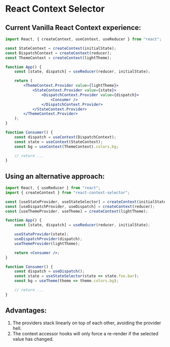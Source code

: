 # React Context Selector

## Current Vanilla React Context experience:

```jsx
import React, { createContext, useContext, useReducer } from "react";

const StateContext = createContext(initialState);
const DispatchContext = createContext(reducer);
const ThemeContext = createContext(lightTheme);

function App() {
    const [state, dispatch] = useReducer(reducer, initialState);

    return (
        <ThemeContext.Provider value={lightTheme}>
            <StateContext.Provider value={state}>
                <DispatchContext.Provider value={dispatch}>
                    <Consumer />
                </DispatchContext.Provider>
            </StateContext.Provider>
        </ThemeContext.Provider>
    );
}

function Consumer() {
    const dispatch = useContext(DispatchContext);
    const state = useContext(StateContext);
    const bg = useContext(ThemeContext).colors.bg;

    // return ...
}
```

## Using an alternative approach:

```jsx
import React, { useReducer } from "react";
import { createContext } from "react-context-selector";

const [useStateProvider, useStateSelector] = createContext(initialState);
const [useDispatchProvider, useDispatch] = createContext(reducer);
const [useThemeProvider, useTheme] = createContext(lightTheme);

function App() {
    const [state, dispatch] = useReducer(reducer, initialState);

    useStateProvider(state);
    useDispatchProvider(dispatch);
    useThemeProvider(lightTheme);

    return <Consumer />;
}

function Consumer() {
    const dispatch = useDispatch();
    const state = useStateSelector(state => state.foo.bar);
    const bg = useTheme(theme => theme.colors.bg);

    // return ...
}
```

## Advantages:

1. The providers stack linearly on top of each other, avoiding the provider hell.
2. The context accessor hooks will only force a re-render if the selected value has changed.
